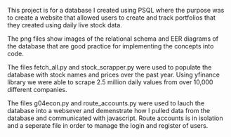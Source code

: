 This project is for a database I
created using PSQL where the
purpose was to create a website that
allowed users to create and track
portfolios that they created using 
daily live stock data.

The png files show images of the relational schema
and EER diagrams of the database that are good practice
for implementing the concepts into code.


The files fetch_all.py and stock_scrapper.py were used
to populate the database with stock names and prices over
the past year. Using yfinance library we were able to 
scrape 2.5 million daily values from over 10,000 different 
companies.

The files g04econ.py and route_accounts.py were used
to lauch the database into a websever and demenstrate how
I pulled data from the database and communicated with
javascript. Route accounts is in isolation and a seperate file
in order to manage the login and register of users. 